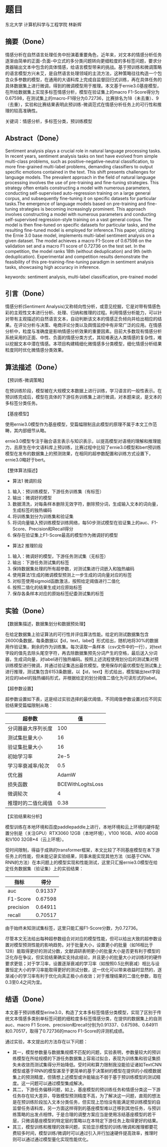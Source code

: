 # 题目

东北大学 计算机科学与工程学院 林新辉

## 摘要（Done）

情感分析在自然语言处理任务中扮演着重要角色，近年来，对文本的情感分析任务逐渐由简单的正面-负面-中立式的多分类问题转向更细粒度的多标签问题，要求分类器输出文本中包含的具体情感，给语言模型带来的挑战。基于预训练和微调策略的语言模型方兴未艾，是自然语言处理领域的主流方法，这种策略往往构造一个包含众多参数的模型，在通用的大语料库上完成自监督回归式训练，再在具体任务的具体数据集上进行微调，得到的微调模型用于推理。本文基于ernie3.0基座模型，在所给数据集上实现多标签情感分析，模型在验证集上的macro F1-Score得分为0.67598，在测试集上的macro-F1得分为0.72736，比赛排名为18（未去重）、9（去重），实验和比赛结果表明此预训练-微调范式在情感分析任务上的可行性和推理的较高准确性。

关键词：情感分析，多标签分类，预训练模型

## Abstract（Done）

Sentiment analysis plays a crucial role in natural language processing tasks. In recent years, sentiment analysis tasks on text have evolved from simple multi-class problems, such as positive-negative-neutral classification, to more fine-grained multi-label problems, demanding classifiers to output specific emotions contained in the text. This shift presents challenges for language models. The prevalent approach in the field of natural language processing involves the use of pre-training and fine-tuning strategies. This strategy often entails constructing a model with numerous parameters, conducting self-supervised auto-regression training on a large general corpus, and subsequently fine-tuning it on specific datasets for particular tasks.The emergence of language models based on pre-training and fine-tuning strategies is becoming increasingly prominent. This approach involves constructing a model with numerous parameters and conducting self-supervised regression-style training on a vast general corpus. The model is then fine-tuned on specific datasets for particular tasks, and the resulting fine-tuned model is employed for inference.This paper, utilizing the Ernie 3.0 base model, implements multi-label sentiment analysis on a given dataset. The model achieves a macro F1-Score of 0.67598 on the validation set and a macro F1 score of 0.72736 on the test set. In the competition, the model ranks 18th (without deduplication) and 9th (with deduplication). Experimental and competition results demonstrate the feasibility of this pre-training-fine-tuning paradigm in sentiment analysis tasks, showcasing high accuracy in inference.

keywords: sentiment analysis, multi-label classification, pre-trained model

## 引言（Done）

情感分析(Sentiment Analysis)又称倾向性分析，或意见挖掘，它是对带有情感色彩的主观性文本进行分析、处理、归纳和推理的过程。利用情感分析能力，可以针对带有主观描述的自然语言文本，自动判断该文本的情感正负倾向并给出相应的结果。在评论分析与决策、电商评论分类以及舆情监控中有非常广泛的应用。在情感分析中，粒度与准确度是影响情感分析效果的重要因素。目前大多数现有情感分析系统采用的正面、中性、负面的情感分类方式，其较难表达人类情感的复杂性，难以挖掘文本中潜在情感。本项目构建精细化微情感多分类模型，细化情感分析结果粒度同时优化微情感分类效果。

## 算法描述（Done）

【预训练-微调策略】

在预训练阶段，模型被在大规模文本数据上进行训练，学习语言的一般性表示。在预训练完成后，模型在具体的下游任务训练集上进行微调，对本题来说，是文本的多标签分类任务。

【基座模型】

使用ernie3.0模型作为基座模型，受篇幅限制且此模型的原理不属于本文工作范畴，其内部细节从略。

ernie3.0模型专注于融合语言表示与知识表示，以提高模型对语境的理解和推理能力，且原生在中文语料库上预训练，比赛过程中比较了ernie3.0模型和bert预训练模型在发布的数据集上的预测效果，在相同的超参数配置和训练方式设置下，ernie3.0略好于bert。

【整体算法描述】

- 算法1 微调阶段
1. 输入：预训练模型，下游任务训练集（有标签）
2. 输出：微调好的模型
3. 数据清洗，对每条样本删除无效字符，删除预分词，生成输入文本的词向量，生成标签的独热编码
4. 将训练集划分为训练集和验证集
5. 将词向量输入预训练模型训练网络，每50步测试模型在验证集上的auc、F1-Score、Precision和Recall得分
6. 保存在验证集上F1-Score最高的模型作为微调好的模型

- 算法2 推理阶段
1. 输入：微调好的模型，下游任务测试集（无标签）
2. 输出：下游任务测试集的标签
3. 保持数据集处理的所有超参数，对测试集进行词嵌入和独热编码
4. 使用算法1生成的微调模型预测上一步生成的词向量对应的标签
5. 对标签使用sigmoid函数激活，按照给定阈值进行二值化
6. 按照二值化的结果生成对应原始标签
7. 保存各条样本对应的原始标签纪委测试集的标签

## 实验（Done）

【数据集描述，数据集划分和数据预处理】

在给定数据集上验证算法的可行性并评估算法性能。给定的测试数据集包含26000条数据，每条数据以【id，text，label】形式给出，随机地将30%的数据用作验证集，剩余的作为训练集。每次读取一条样本（csv文件中的一行），对text字段的值先去除头尾空字符，再去除数据集预先分词产生的空格，最后送入分词器，生成词向量，对label进行独热编码。按照上述流程使用划分后的测试集对预训练模型进行微调，并通过验证集选出最优模型。使用保存的最优模型在测试集上进行推理，测试集包含6153条数据，以【id，text】形式给出，模型输出text字段对应的label的独热编码形式，并根据给定的划分阈值二值化为可读形式的label。

【超参数设置】

超参数设置如下表，这是经过实验选择的最优阈值，不同阈值参数设置对应不同实验结果受篇幅限制从略：

|超参数|值|
|---|---|
|分词器最大序列长度|100|
|测试集批量大小|16|
|验证集批量大小|16|
|初始学习率|2e-5|
|学习率衰减率/轮次|0.5|
|优化器|AdamW|
|损失函数|BCEWithLogitsLoss|
|微调轮次|4|
|推理时的二值化阈值|0.38|

【实验结果和分析】

模型训练在本地环境和百度paddlepaddle上进行，本地环境和云上环境的硬件配置分别是（关注GPU）RTX3060 12GB（本地环境），V100 16GB、A100 40GB和V100 32GB*4（云上环境）。

受时间限制，得益于成熟的transformer框架，本文比较了不同基座模型在本下游任务上的性能，但未能记录实验结果，同事未能实现其他方法（如基于CNN、RNN的方法）在本问题上的模型实现和性能测试，这里只汇报ernie3.0模型在给定任务数据集（验证集）上的实验结果：

|指标|得分|
|---|---|
|auc|0.91337|
|F1-Score|0.67598|
|precision|0.64911|
|recall|0.70517|

由于始终未知测试集标签，这里只能汇报F1-Score分数，为0.72736。

尽管本文无法给出每种超参数组合对对应的模型性能，但可以给出大致的超参数设置对模型预测性能的影响趋势。对于批量大小，设置更小的批量（如16相比于128）能取得更好的测试分数，文献调研表明更小的批量大小是否更有利于模型的泛化存在争议，但实验结果确实支持此结论，并且更小的批量大小对训练时的硬件要求更低；对于学习率，设置逐渐衰减的学习率（如按照0.5比例衰减）相比与设置恒定大小的学习率能取得更好的测试分数，这一优化可以带来收益时显然的，逐渐减小的学习率有利于优化向真正极小点收敛；对于推理结果的二值化参数，取在0.3至0.4之间为宜。

## 结语（Done）

本文基于预训练模型erine3.0，构造了文本多标签情感分类模型，实现了区别于传统文本情感多类别单标签问题的细粒度多标签情感分类，在提供的数据集上的自测auc、macro F1 Score、precision和recall分别为0.91337、0.67598、0.64911和0.70517，取得了0.72736的macro F1-Score的评测机成绩。

通过实验，本文提出的方法存在以下问题：

- 其一，模型参数量与数据集规模不匹配的问题，实验表明，参数量较大的预训练模型在所给规模的下游任务数据集上容易过拟合，表现为训练集和验证集损失未收敛而测试集得分开始降低。受时间和算力限制我没能验证诸如TextCNN模型或基于RNN的模型甚至于更简单的基于决策树的模型在提供的小规模数据集上的预测精度，但猜想上述模型或许能输出不弱于基于预训练模型的测试精度。这一问题可以通过模型集成解决。
- 其二，下游任务偏移问题，如上，基座模型的预训练任务和情感分类这一下游任务存在较大差异，导致模型预测精度不高，为了解决这一问题，直观的想法是在预训练阶段加入文本分类任务，但实现上恐怕没有能满足预训练模型的自监督任务语料库，另一方面这样得到的基座模型难以迁移到其他任务，与预训练策略的出发点相悖。于是合理的调整方案应当是使用冻结基座模型的若干层，只微调基座模型的特定层的策略以在本特定下游任务上取得更好的结果。
- 其三，模型训练和推理的效率问题，实验显示模型的训练/微调和推理都要花费较多时间，模型训练/微调时可以通过引入并行加速硬件提高效率，推理时则可以通过通过模型量化实现性能优化。